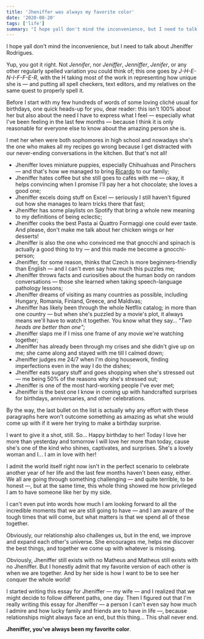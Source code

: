 ```yaml
---
title: 'Jheniffer was always my favorite color'
date: '2020-08-20'
tags: ['life']
summary: "I hope yall don't mind the inconvenience, but I need to talk about Jheniffer Rodrigues."
---
```


I hope yall don't mind the inconvenience, but I need to talk about Jheniffer Rodrigues.

Yup, you got it right. Not _Jennifer_, nor _Jeniffer_, _Jenniffer_, _Jenifer_, or any other regularly spelled variation you could think of; this one goes by _J-H-E-N-I-F-F-E-R_, with the H taking most of the work in representing how unique she is — and putting all spell checkers, text editors, and my relatives on the same quest to properly spell it.

Before I start with my few hundreds of words of some loving cliché usual for birthdays, one quick heads-up for you, dear reader: this isn't 100% about her but also about the need I have to express what I feel — especially what I've been feeling in the last few months — because I think it is only reasonable for everyone else to know about the amazing person she is.

I met her when were both sophomores in high school and nowadays she's the one who makes all my recipes go wrong because I get distracted with our never-ending conversations in the kitchen. But that's not all!

- Jheniffer loves miniature puppies, especially Chihuahuas and Pinschers — and that's how we managed to bring [Ricardo](https://www.instagram.com/ricardo.domenico/) to our family;
- Jheniffer hates coffee but she still goes to cafés with me — okay, it helps convincing when I promise I'll pay her a hot chocolate; she loves a good one;
- Jheniffer excels doing stuff on Excel — seriously I still haven't figured out how she manages to learn tricks there that fast;
- Jheniffer has some playlists on Spotify that bring a whole new meaning to my definitions of being eclectic;
- Jheniffer cooks the best Pasta ai Quattro Formaggi one could ever taste. And please, don't make me talk about her chicken wings or her desserts!
- Jheniffer is also the one who convinced me that gnocchi and spinach is actually a good thing to try — and this made me become a gnocchi-person;
- Jheniffer, for some reason, thinks that Czech is more beginners-friendly than English — and I can't even say how much this puzzles me;
- Jheniffer throws facts and curiosities about the human body on random conversations — those she learned when taking speech-language pathology lessons;
- Jheniffer dreams of visiting as many countries as possible, including Hungary, Romania, Finland, Greece, and Maldivas;
- Jheniffer has likely been through the whole Netflix catalog; in more than one country — but when she's puzzled by a movie's plot, it always means we'll have to watch it together. You know what they say… _"Two heads are better than one"_;
- Jheniffer slaps me if I miss one frame of any movie we're watching together;
- Jheniffer has already been through my crises and she didn't give up on me; she came along and stayed with me till I calmed down;
- Jheniffer judges me 24/7 when I'm doing housework, finding imperfections even in the way I do the dishes;
- Jheniffer eats sugary stuff and goes shopping when she's stressed out — me being 50% of the reasons why she's stressed out;
- Jheniffer is one of the most hard-working people I've ever met;
- Jheniffer is the best one I know in coming up with handcrafted surprises for birthdays, anniversaries, and other celebrations.

By the way, the last bullet on the list is actually why any effort with these paragraphs here won't outcome something as amazing as what she would come up with if it were her trying to make a birthday surprise.

I want to give it a shot, still. So… Happy birthday to her! Today I love her more than yesterday and tomorrow I will love her more than today, cause she's one of the kind who shines, captivates, and surprises. She's a lovely woman and I... I am in love with her!

I admit the world itself right now isn't in the perfect scenario to celebrate another year of her life and the last few months haven't been easy, either. We all are going through something challenging — and quite terrible, to be honest —, but at the same time, this whole thing showed me how privileged I am to have someone like her by my side.

I can't even put into words how much I am looking forward to all the incredible moments that we are still going to have — and I am aware of the tough times that will come, but what matters is that we spend all of these together.

Obviously, our relationship also challenges us, but in the end, we improve and expand each other's universe. She encourages me, helps me discover the best things, and together we come up with whatever is missing.

Obviously, Jheniffer still exists with no Matheus and Matheus still exists with no Jheniffer. But I honestly admit that my favorite version of each other is when we are together. And by her side is how I want to be to see her conquer the whole world!

I started writing this essay for Jheniffer — my wife — and I realized that we might decide to follow different paths, one day. Then I figured out that I'm really writing this essay for Jheniffer — a person I can't even say how much I admire and how lucky family and friends are to have in life —, because relationships might always face an end, but this thing… This shall never end.

**Jheniffer, you've always been my favorite color**.
